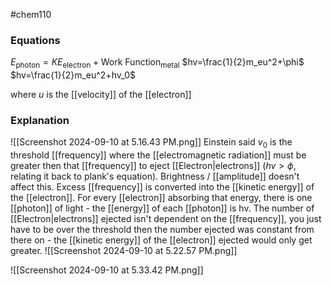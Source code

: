 #chem110 
### Equations
$E_{\text{photon}} = KE_{\text{electron}} + \text{Work Function}_\text{metal}$ 
$hv=\frac{1}{2}m_eu^2+\phi$ 
$hv=\frac{1}{2}m_eu^2+hv_0$ 

where $u$ is the [[velocity]] of the [[electron]]

### Explanation

![[Screenshot 2024-09-10 at 5.16.43 PM.png]]
Einstein said $v_0$ is the threshold [[frequency]] where the [[electromagnetic radiation]] must be greater then that [[frequency]] to eject [[Electron|electrons]] ($hv>\phi$, relating it back to plank's equation). Brightness / [[amplitude]] doesn't affect this. Excess [[frequency]] is converted into the [[kinetic energy]] of the [[electron]]. For every [[electron]] absorbing that energy, there is one [[photon]] of light - the [[energy]] of each [[photon]] is hv. The number of [[Electron|electrons]] ejected isn't dependent on the [[frequency]], you just have to be over the threshold then the number ejected was constant from there on - the [[kinetic energy]] of the [[electron]] ejected would only get greater.
![[Screenshot 2024-09-10 at 5.22.57 PM.png]]


![[Screenshot 2024-09-10 at 5.33.42 PM.png]]
